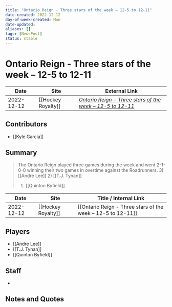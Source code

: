 ```yaml
---
title: "Ontario Reign - Three stars of the week – 12-5 to 12-11"
date-created: 2022-12-12
day-of-week-created: Mon
date-updated: 
aliases: []
tags: [NewsPost]
status: stable
---
```


# Ontario Reign - Three stars of the week – 12-5 to 12-11

| Date       | Site               | External Link                                                                                                                                          |
| ---------- | ------------------ | ------------------------------------------------------------------------------------------------------------------------------------------------------ |
| 2022-12-12 | [[Hockey Royalty]] | [*Ontario Reign - Three stars of the week – 12-5 to 12-11*](https://hockeyroyalty.com/2022/12/12/ontario-reign-three-stars-of-the-week-12-5-to-12-11/) |

## Contributors
- [[Kyle Garcia]]

## Summary
> The Ontario Reign played three games during the week and went 2-1-0-0 winning their two games in overtime against the Roadrunners.
> 3) [[Andre Lee]]
> 2) [[T.J. Tynan]]
> 1) [[Quinton Byfield]]

| Date       | Site               | Title / Internal Link                                       |
| ---------- | ------------------ | ----------------------------------------------------------- |
| 2022-12-12 | [[Hockey Royalty]] | [[Ontario Reign - Three stars of the week – 12-5 to 12-11]] |

## Players
- [[Andre Lee]]
- [[T.J. Tynan]]
- [[Quinton Byfield]]

## Staff
- 

## Notes and Quotes

